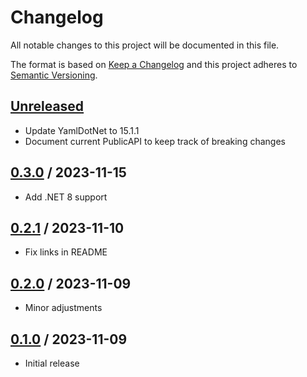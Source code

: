 # Changelog
All notable changes to this project will be documented in this file.

The format is based on [Keep a Changelog](http://keepachangelog.com/en/1.0.0/)
and this project adheres to [Semantic Versioning](http://semver.org/spec/v2.0.0.html).

## [Unreleased]
- Update YamlDotNet to 15.1.1
- Document current PublicAPI to keep track of breaking changes

## [0.3.0] / 2023-11-15
- Add .NET 8 support

## [0.2.1] / 2023-11-10
- Fix links in README

## [0.2.0] / 2023-11-09
- Minor adjustments

## [0.1.0] / 2023-11-09
- Initial release

[Unreleased]: https://github.com/vipentti/SharpDotYaml/compare/0.3.0...HEAD
[0.3.0]: https://github.com/vipentti/SharpDotYaml/compare/0.2.1...0.3.0
[0.2.1]: https://github.com/vipentti/SharpDotYaml/compare/0.2.0...0.2.1
[0.2.0]: https://github.com/vipentti/SharpDotYaml/compare/0.1.0...0.2.0
[0.1.0]: https://github.com/vipentti/SharpDotYaml/tree/0.1.0

